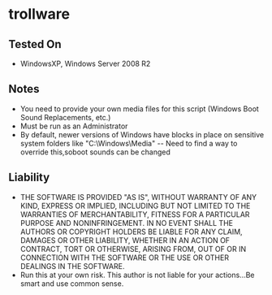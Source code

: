 # trollware

## Tested On
 - WindowsXP, Windows Server 2008 R2

## Notes
   - You need to provide your own media files for this script (Windows Boot Sound Replacements, etc.)
   - Must be run as an Administrator
   - By default, newer versions of Windows have blocks in place on sensitive system folders like "C:\Windows\Media"
   -- Need to find a way to override this,soboot sounds can be changed

## Liability
   - THE SOFTWARE IS PROVIDED "AS IS", WITHOUT WARRANTY OF ANY KIND, EXPRESS OR IMPLIED, INCLUDING BUT NOT LIMITED TO THE WARRANTIES OF MERCHANTABILITY, FITNESS FOR A PARTICULAR PURPOSE AND NONINFRINGEMENT. IN NO EVENT SHALL THE AUTHORS OR COPYRIGHT HOLDERS BE LIABLE FOR ANY CLAIM, DAMAGES OR OTHER LIABILITY, WHETHER IN AN ACTION OF CONTRACT, TORT OR OTHERWISE, ARISING FROM, OUT OF OR IN CONNECTION WITH THE SOFTWARE OR THE USE OR OTHER DEALINGS IN THE SOFTWARE.
   - Run this at your own risk. This author is not liable for your actions...Be smart and use common sense.
